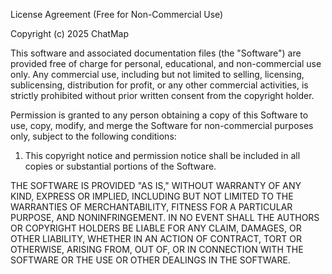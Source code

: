 License Agreement (Free for Non-Commercial Use)

Copyright (c) 2025 ChatMap

This software and associated documentation files (the "Software") are provided free of charge for personal, educational, and non-commercial use only. Any commercial use, including but not limited to selling, licensing, sublicensing, distribution for profit, or any other commercial activities, is strictly prohibited without prior written consent from the copyright holder.

Permission is granted to any person obtaining a copy of this Software to use, copy, modify, and merge the Software for non-commercial purposes only, subject to the following conditions:

1. This copyright notice and permission notice shall be included in all copies or substantial portions of the Software.

THE SOFTWARE IS PROVIDED "AS IS," WITHOUT WARRANTY OF ANY KIND, EXPRESS OR IMPLIED, INCLUDING BUT NOT LIMITED TO THE WARRANTIES OF MERCHANTABILITY, FITNESS FOR A PARTICULAR PURPOSE, AND NONINFRINGEMENT. IN NO EVENT SHALL THE AUTHORS OR COPYRIGHT HOLDERS BE LIABLE FOR ANY CLAIM, DAMAGES, OR OTHER LIABILITY, WHETHER IN AN ACTION OF CONTRACT, TORT OR OTHERWISE, ARISING FROM, OUT OF, OR IN CONNECTION WITH THE SOFTWARE OR THE USE OR OTHER DEALINGS IN THE SOFTWARE.
